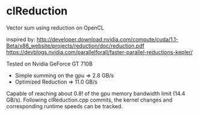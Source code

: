 # clReduction
Vector sum using reduction on OpenCL

inspired by:
http://developer.download.nvidia.com/compute/cuda/1.1-Beta/x86_website/projects/reduction/doc/reduction.pdf
https://devblogs.nvidia.com/parallelforall/faster-parallel-reductions-kepler/

Tested on Nvidia GeForce GT 710B 

- Simple summing on the gpu => 2.8  GB/s
- Optimized Reduction       => 11.0 GB/s 

Capable of reaching about 0.8! of the gpu memory bandwidth limit (14.4 GB/s). Following clReduction.cpp commits, the kernel changes and corresponding runtime speeds can be tracked.

